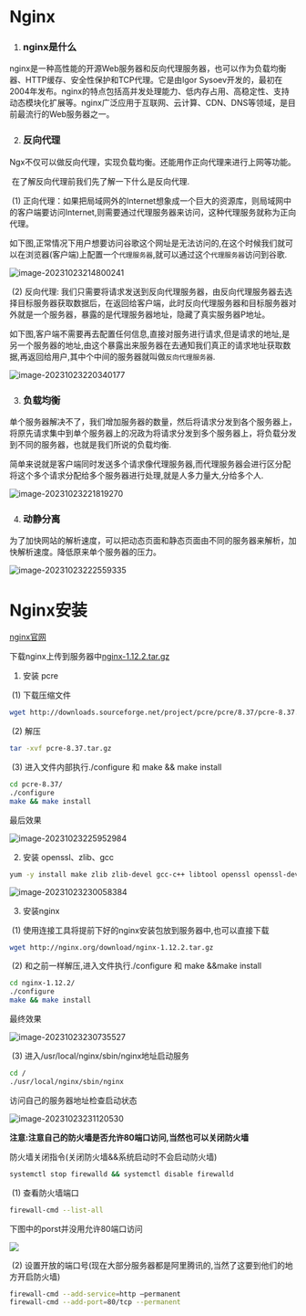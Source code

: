 # Nginx

1. ### nginx是什么

​	nginx是一种高性能的开源Web服务器和反向代理服务器，也可以作为负载均衡器、HTTP缓存、安全性保护和TCP代理。它是由Igor Sysoev开发的，最初在2004年发布。nginx的特点包括高并发处理能力、低内存占用、高稳定性、支持动态模块化扩展等。nginx广泛应用于互联网、云计算、CDN、DNS等领域，是目前最流行的Web服务器之一。

2. ### 反向代理

​	Ngx不仅可以做反向代理，实现负载均衡。还能用作正向代理来进行上网等功能。

​	在了解反向代理前我们先了解一下什么是反向代理.

​	(1) 正向代理：如果把局域网外的Internet想象成一个巨大的资源库，则局域网中的客户端要访问Internet,则需要通过代理服务器来访问，这种代理服务就称为正向代理。

​	如下图,正常情况下用户想要访问谷歌这个网址是无法访问的,在这个时候我们就可以在浏览器(客户端)上配置一个`代理服务器`,就可以通过这个`代理服务器`访问到谷歌.

![image-20231023214800241](https://wang-rich.oss-cn-hangzhou.aliyuncs.com/img/image-20231023214800241.png)

​	(2) 反向代理: 我们只需要将请求发送到反向代理服务器，由反向代理服务器去选择目标服务器获取数据后，在返回给客户端，此时反向代理服务器和目标服务器对外就是一个服务器，暴露的是代理服务器地址，隐藏了真实服务器P地址。

​	如下图,客户端不需要再去配置任何信息,直接对服务进行请求,但是请求的地址,是另一个服务器的地址,由这个暴露出来服务器在去通知我们真正的请求地址获取数据,再返回给用户,其中个中间的服务器就叫做`反向代理服务器`.

![image-20231023220340177](https://wang-rich.oss-cn-hangzhou.aliyuncs.com/img/image-20231023220340177.png)

3. ### 负载均衡

​	单个服务器解决不了，我们增加服务器的数量，然后将请求分发到各个服务器上，将原先请求集中到单个服务器上的况政为将请求分发到多个服务器上，将负载分发到不同的服务器，也就是我们所说的负载均衡. 

​	简单来说就是客户端同时发送多个请求像代理服务器,而代理服务器会进行区分配将这个多个请求分配给多个服务器进行处理,就是人多力量大,分给多个人.

![image-20231023221819270](https://wang-rich.oss-cn-hangzhou.aliyuncs.com/img/image-20231023221819270.png)

4. ### 动静分离

​	为了加快网站的解析速度，可以把动态页面和静态页面由不同的服务器来解析，加快解析速度。降低原来单个服务器的压力。

![image-20231023222559335](https://wang-rich.oss-cn-hangzhou.aliyuncs.com/img/image-20231023222559335.png)

# Nginx安装

[nginx官网](http://nginx.org/)

下载nginx上传到服务器中[nginx-1.12.2.tar.gz](http://nginx.org/download/nginx-1.12.2.tar.gz)

1. 安装 pcre

​		(1) 下载压缩文件 

```bash
wget http://downloads.sourceforge.net/project/pcre/pcre/8.37/pcre-8.37.tar.gz
```

​		(2) 解压

```bash
tar -xvf pcre-8.37.tar.gz
```

​		(3) 进入文件内部执行./configure 和 make && make install

```bash
cd pcre-8.37/
./configure
make && make install
```

最后效果

![image-20231023225952984](https://wang-rich.oss-cn-hangzhou.aliyuncs.com/img/image-20231023225952984.png)

2. 安装 openssl、zlib、gcc

```bash
yum -y install make zlib zlib-devel gcc-c++ libtool openssl openssl-devel
```

![image-20231023230058384](https://wang-rich.oss-cn-hangzhou.aliyuncs.com/img/image-20231023230058384.png)

3. 安装nginx

​		(1) 使用连接工具将提前下好的nginx安装包放到服务器中,也可以直接下载

```bash
wget http://nginx.org/download/nginx-1.12.2.tar.gz
```

​		(2) 和之前一样解压,进入文件执行./configure 和 make &&make install

```bash
cd nginx-1.12.2/
./configure
make && make install
```

最终效果

![image-20231023230735527](https://wang-rich.oss-cn-hangzhou.aliyuncs.com/img/image-20231023230735527.png)

​		(3) 进入/usr/local/nginx/sbin/nginx地址启动服务

```bash
cd /
./usr/local/nginx/sbin/nginx
```

访问自己的服务器地址检查启动状态

![image-20231023231120530](https://wang-rich.oss-cn-hangzhou.aliyuncs.com/img/image-20231023231120530.png)

**注意:注意自己的防火墙是否允许80端口访问,当然也可以关闭防火墙**

防火墙关闭指令(关闭防火墙&&系统启动时不会启动防火墙)

```bash
systemctl stop firewalld && systemctl disable firewalld
```



​		(1) 查看防火墙端口

```bash
firewall-cmd --list-all
```

下图中的porst并没用允许80端口访问

![](https://img2018.cnblogs.com/blog/1455597/201910/1455597-20191029102553820-1653097356.png)

​		(2) 设置开放的端口号(现在大部分服务器都是阿里腾讯的,当然了这要到他们的地方开启防火墙)

```bash
firewall-cmd --add-service=http –permanent
firewall-cmd --add-port=80/tcp --permanent
```


